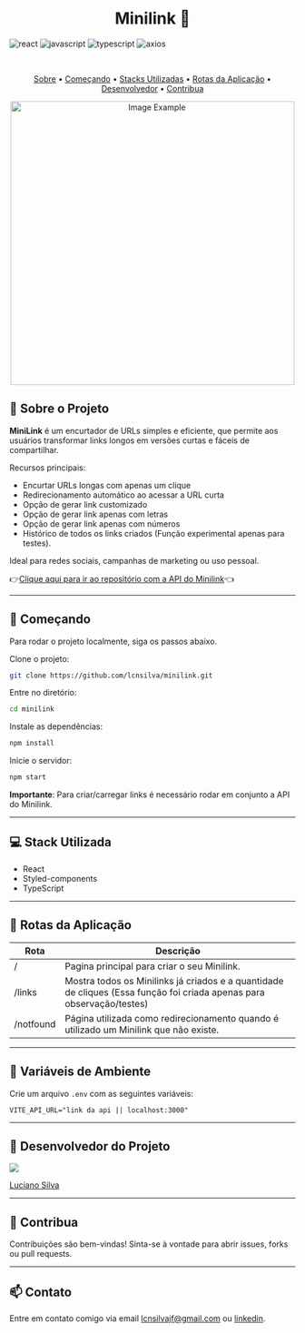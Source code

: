 [JAVASCRIPT__BADGE]: https://img.shields.io/badge/Javascript-000?style=for-the-badge&logo=javascript
[TYPESCRIPT__BADGE]: https://img.shields.io/badge/typescript-D4FAFF?style=for-the-badge&logo=typescript
[REACT__BADGE]: https://img.shields.io/badge/React-005CFE?style=for-the-badge&logo=react
[AXIOS__BADGE]: https://img.shields.io/badge/axios.js-854195?style=for-the-badge&logo=axios&logoColor=5A29E4

<h1 align="center" style="font-weight: bold;">Minilink 🔗</h1>

![react][REACT__BADGE]
![javascript][JAVASCRIPT__BADGE]
![typescript][TYPESCRIPT__BADGE]
![axios][AXIOS__BADGE]

<br/>

<p align="center">
 <a href="#-sobre-o-projeto">Sobre</a> • 
 <a href="#-começando">Começando</a> • 
 <a href="#-stack-utilizada">Stacks Utilizadas</a> • 
 <a href="#-rotas-da-aplicação">Rotas da Aplicação</a> • 
 <a href="#-desenvolvedor-do-projeto">Desenvolvedor</a> •
 <a href="#-contribua">Contribua</a>
</p>


<p align="center">
    <img src="https://github.com/user-attachments/assets/3b65b736-55fe-4461-a540-0334a2383ccc" alt="Image Example" width="500px">
</p>

## 🧾 Sobre o Projeto

**MiniLink** é um encurtador de URLs simples e eficiente, que permite aos usuários transformar links longos em versões curtas e fáceis de compartilhar.

Recursos principais:

- Encurtar URLs longas com apenas um clique
- Redirecionamento automático ao acessar a URL curta
- Opção de gerar link customizado
- Opção de gerar link apenas com letras
- Opção de gerar link apenas com números
- Histórico de todos os links criados (Função experimental apenas para testes).



Ideal para redes sociais, campanhas de marketing ou uso pessoal.

👉[Clique aqui para ir ao repositório com a API do Minilink](https://github.com/lcnsilva/minilink-api)👈

---

## 🚀 Começando

Para rodar o projeto localmente, siga os passos abaixo.


Clone o projeto:

```bash
git clone https://github.com/lcnsilva/minilink.git
```

Entre no diretório:

```bash
cd minilink
```

Instale as dependências:

```bash
npm install
```

Inicie o servidor:

```bash
npm start
```

**Importante**: Para criar/carregar links é necessário rodar em conjunto a API do Minilink.

---

## 💻 Stack Utilizada
- React
- Styled-components
- TypeScript

---

## 📍 Rotas da Aplicação

| Rota                          | Descrição                                                                 |
|------------------------------|---------------------------------------------------------------------------|
| / | Pagina principal para criar o seu Minilink. |
| /links | Mostra todos os Minilinks já criados e a quantidade de cliques (Essa função foi criada apenas para observação/testes)|
| /notfound| Página utilizada como redirecionamento quando é utilizado um Minilink que não existe.|

---

## 🔐 Variáveis de Ambiente

Crie um arquivo `.env` com as seguintes variáveis:

```env
VITE_API_URL="link da api || localhost:3000"
```

---

## 👥 Desenvolvedor do Projeto

<a href="https://github.com/lcnsilva/minilink/graphs/contributors">
  <img src="https://contrib.rocks/image?repo=lcnsilva/minilink" />
</a>

[Luciano Silva](https://github.com/lcnsilva)

---

## 🤝 Contribua

Contribuições são bem-vindas! Sinta-se à vontade para abrir issues, forks ou pull requests.

---

## 📫 Contato

Entre em contato comigo via email lcnsilvajf@gmail.com ou [linkedin](https://www.linkedin.com/in/lcnsilva/).
